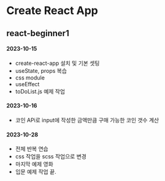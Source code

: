 # Create React App

## react-beginner1

#### 2023-10-15
- create-react-app 설치 및 기본 셋팅
- useState, props 복습
- css module
- useEffect
- toDoList.js 예제 작업

#### 2023-10-16
- 코인 APi로 input에 작성한 금액만큼 구매 가능한 코인 갯수 계산

#### 2023-10-28
- 전체 반복 연습
- css 작업을 scss 작업으로 변경
- 마지막 예제 영화
- 입문 예제 작업 끝.
